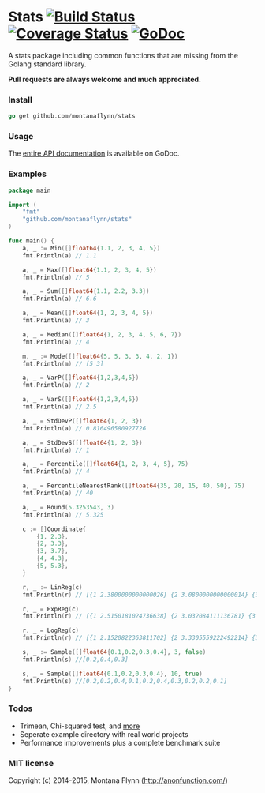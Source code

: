 # Stats [![Build Status](https://img.shields.io/travis/montanaflynn/stats.svg)](https://travis-ci.org/montanaflynn/stats) [![Coverage Status](https://img.shields.io/coveralls/montanaflynn/stats.svg)](https://coveralls.io/r/montanaflynn/stats?branch=master) [![GoDoc](https://godoc.org/github.com/montanaflynn/stats?status.svg)](https://godoc.org/github.com/montanaflynn/stats)

A stats package including common functions that are missing from the Golang standard library. 

__Pull requests are always welcome and much appreciated.__

### Install

```go
go get github.com/montanaflynn/stats
```

### Usage

The [entire API documentation](http://godoc.org/github.com/montanaflynn/stats) is available on GoDoc.

### Examples

```go
package main

import (
	"fmt"
	"github.com/montanaflynn/stats"
)

func main() {
	a, _ := Min([]float64{1.1, 2, 3, 4, 5})
	fmt.Println(a) // 1.1

	a, _ = Max([]float64{1.1, 2, 3, 4, 5})
	fmt.Println(a) // 5

	a, _ = Sum([]float64{1.1, 2.2, 3.3})
	fmt.Println(a) // 6.6

	a, _ = Mean([]float64{1, 2, 3, 4, 5})
	fmt.Println(a) // 3

	a, _ = Median([]float64{1, 2, 3, 4, 5, 6, 7})
	fmt.Println(a) // 4

	m, _ := Mode([]float64{5, 5, 3, 3, 4, 2, 1})
	fmt.Println(m) // [5 3]

	a, _ = VarP([]float64{1,2,3,4,5})
	fmt.Println(a) // 2

	a, _ = VarS([]float64{1,2,3,4,5})
	fmt.Println(a) // 2.5

	a, _ = StdDevP([]float64{1, 2, 3})
	fmt.Println(a) // 0.816496580927726

	a, _ = StdDevS([]float64{1, 2, 3})
	fmt.Println(a) // 1

	a, _ = Percentile([]float64{1, 2, 3, 4, 5}, 75)
	fmt.Println(a) // 4

	a, _ = PercentileNearestRank([]float64{35, 20, 15, 40, 50}, 75)
	fmt.Println(a) // 40

	a, _ = Round(5.3253543, 3)
	fmt.Println(a) // 5.325

	c := []Coordinate{
		{1, 2.3},
		{2, 3.3},
		{3, 3.7},
		{4, 4.3},
		{5, 5.3},
	}

	r, _ := LinReg(c)
	fmt.Println(r) // [{1 2.3800000000000026} {2 3.0800000000000014} {3 3.7800000000000002} {4 4.479999999999999} {5 5.179999999999998}]

	r, _ = ExpReg(c)
	fmt.Println(r) // [{1 2.5150181024736638} {2 3.032084111136781} {3 3.6554544271334493} {4 4.406984298281804} {5 5.313022222665875}]

	r, _ = LogReg(c)
	fmt.Println(r) // [{1 2.1520822363811702} {2 3.3305559222492214} {3 4.019918836568674} {4 4.509029608117273} {5 4.888413396683663}]

	s, _ := Sample([]float64{0.1,0.2,0.3,0.4}, 3, false)
	fmt.Println(s) //[0.2,0.4,0.3]

	s, _ = Sample([]float64{0.1,0.2,0.3,0.4}, 10, true)
	fmt.Println(s) //[0.2,0.2,0.4,0.1,0.2,0.4,0.3,0.2,0.2,0.1]
}
```

### Todos

- Trimean, Chi-squared test, and [more](https://en.wikipedia.org/wiki/Statistics)
- Seperate example directory with real world projects
- Performance improvements plus a complete benchmark suite

### MIT license

Copyright (c) 2014-2015, Montana Flynn (http://anonfunction.com/)
